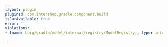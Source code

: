 ```yaml
---
layout: plugin
pluginId: com.intershop.gradle.component.build
isJarAvailable: true
error: ''
violations:
- {name: Lorg/gradle/model/internal/registry/ModelRegistry;, type: internal-api-usage}

---
```

